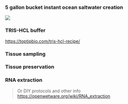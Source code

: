 ### 5 gallon bucket instant ocean saltwater creation

![](https://i.imgur.com/xYhuHP5.jpg)

### TRIS-HCL buffer
https://toptipbio.com/tris-hcl-recipe/

### Tissue sampling

### Tissue preservation

### RNA extraction
> Or DIY protocols and other info
> https://openwetware.org/wiki/RNA_extraction

